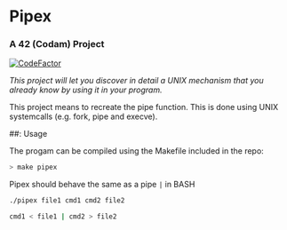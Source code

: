 # Pipex
### A 42 (Codam) Project

[![CodeFactor](https://www.codefactor.io/repository/github/tentanus/pipex/badge)](https://www.codefactor.io/repository/github/tentanus/pipex)

*This project will let you discover in detail a UNIX mechanism that you already know
by using it in your program.*

This project means to recreate the pipe function. This is done using UNIX systemcalls (e.g. fork, pipe and execve).

##: Usage

The progam can be compiled using the Makefile included in the repo:

```bash
> make pipex
```

Pipex should behave the same as a pipe `|` in BASH

```bash
./pipex file1 cmd1 cmd2 file2
```

```bash
cmd1 < file1 | cmd2 > file2
```

